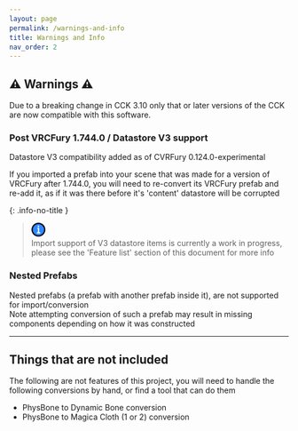 ```yaml
---
layout: page
permalink: /warnings-and-info
title: Warnings and Info
nav_order: 2
---
```


## ⚠️ Warnings ⚠️

Due to a breaking change in CCK 3.10 only that or later versions of the CCK are now compatible with this software.

### Post VRCFury 1.744.0 / Datastore V3 support

Datastore V3 compatibility added as of CVRFury 0.124.0-experimental

If you imported a prefab into your scene that was made for a version of VRCFury after 1.744.0, you will need to
re-convert its VRCFury prefab and re-add it, as if it was there before it's 'content' datastore will be corrupted

{: .info-no-title }

> <img src="assets/images/icons/info.512x512.png" alt="warning" width="25" height="25"> \
> Import support of V3 datastore items is currently a work in progress, please see the 'Feature list' section of this
> document for more info

### Nested Prefabs

Nested prefabs (a prefab with another prefab inside it), are not supported for import/conversion\
Note attempting conversion of such a prefab may result in missing components depending on how it was constructed

______________________________________________________________________

## Things that are not included

The following are not features of this project, you will need to handle the following conversions by hand,
or find a tool that can do them

- PhysBone to Dynamic Bone conversion
- PhysBone to Magica Cloth (1 or 2) conversion
